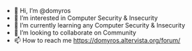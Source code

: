 - 👋 Hi, I’m @domyros
- 👀 I’m interested in Computer Security & Insecurity 
- 🌱 I’m currently learning any Computer Security & Insecurity 
- 💞️ I’m looking to collaborate on Community
- 📫 How to reach me https://domyros.altervista.org/forum/

<!---
domyros/domyros is a ✨ special ✨ repository because its `README.md` (this file) appears on your GitHub profile.
You can click the Preview link to take a look at your changes.
--->

